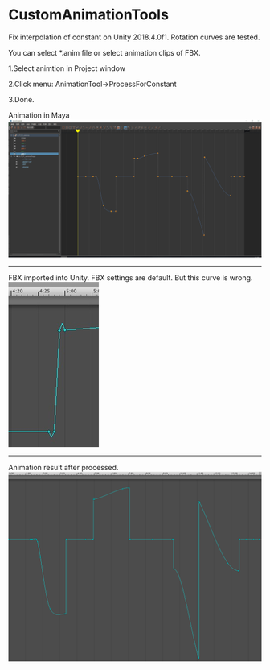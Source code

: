 # CustomAnimationTools

Fix interpolation of constant on Unity 2018.4.0f1.
Rotation curves are tested.

You can select *.anim file or select animation clips of FBX.

1.Select animtion in Project window

2.Click menu: AnimationTool->ProcessForConstant

3.Done.

Animation in Maya
![Correct curve](https://github.com/unity-cn/CustomAnimationTools/blob/master/AnimationTools/Assets/TestCase2/_correct_curve.png)

---

FBX imported into Unity. FBX settings are default. But this curve is wrong.
![Wrong curve](https://github.com/unity-cn/CustomAnimationTools/blob/master/AnimationTools/Assets/TestCase2/_wrong_curve.jpg)

---
Animation result after processed.
![Result curve](https://github.com/unity-cn/CustomAnimationTools/blob/master/AnimationTools/Assets/TestCase2/_result_curve.png)


